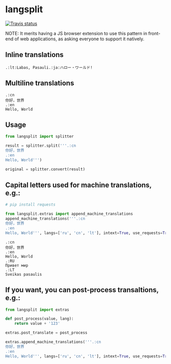 # langsplit
[![Travis status](https://img.shields.io/travis/mindey/langsplit/master.svg?style=flat)](https://travis-ci.org/mindey/langsplit)

NOTE: It merits having a JS browser extension to use this pattern in front-end of web applications, as asking everyone to support it natively.

## Inline translations

```
.:lt:Labas, Pasauli.:ja:ハロー・ワールド!
```

## Multiline translations

```
.:cn
你好，世界
.:en
Hello, World
```

## Usage

```python
from langsplit import splitter

result = splitter.split('''.:cn
你好，世界
.:en
Hello, World''')

original = splitter.convert(result)
```

## Capital letters used for machine translations, e.g.:

```python
# pip install requests

from langsplit.extras import append_machine_translations
append_machine_translations('''.:cn
你好，世界
.:en
Hello, World''', langs=['ru', 'cn', 'lt'], intext=True, use_requests=True)
```

```
.:cn
你好，世界
.:en
Hello, World
.:RU
Привет мир
.:LT
Sveikas pasaulis
```

## If you want, you can post-process transaltions, e.g.:

```python
from langsplit import extras

def post_process(value, lang):
    return value + '123'

extras.post_translate = post_process

extras.append_machine_translations('''.:cn
你好，世界
.:en
Hello, World''', langs=['ru', 'cn', 'lt'], intext=True, use_requests=True)
```
